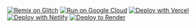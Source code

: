 
[![Remix on Glitch](https://binbashbanana.github.io/deploy-buttons/buttons/remade/glitch.svg)](https://glitch.com/edit/#!/import/github/prollhouse2/gamesite)
[![Run on Google Cloud](https://binbashbanana.github.io/deploy-buttons/buttons/remade/googlecloud.svg)](https://deploy.cloud.run/?git_repo=https://github.com/TheTIW/UV-Static](https://github.com/prollhouse2/gamesite))
[![Deploy with Vercel](https://binbashbanana.github.io/deploy-buttons/buttons/remade/vercel.svg)](https://vercel.com/new/clone?repository-url=https://github.com/TheTIW/UV-Static](https://github.com/prollhouse2/gamesite))
[![Deploy with Netlify](https://binbashbanana.github.io/deploy-buttons/buttons/remade/netlify.svg)](https://app.netlify.com/start/deploy?repository=https://github.com/TheTIW/UV-Static](https://github.com/prollhouse2/gamesite))
[![Deploy to Render](https://binbashbanana.github.io/deploy-buttons/buttons/remade/render.svg)](https://render.com/deploy?repo=https://github.com/prollhouse2/gamesite)
